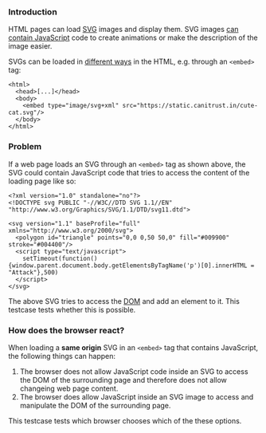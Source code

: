 ### Introduction
HTML pages can load [SVG](https://en.wikipedia.org/wiki/Scalable_Vector_Graphics) images and display them. SVG images [can contain JavaScript](https://www.w3.org/TR/SVG11/script.html) code to create animations or make the description of the image easier.

SVGs can be loaded in [different ways](https://vecta.io/blog/best-way-to-embed-svg) in the HTML, e.g. through an ``<embed>`` tag:
``` 
<html>
  <head>[...]</head>
  <body>
    <embed type="image/svg+xml" src="https://static.canitrust.in/cute-cat.svg"/>
  </body>
</html>
```

### Problem
If a web page loads an SVG through an ``<embed>`` tag as shown above, the SVG could contain JavaScript code that tries to access the content of the loading page like so:
```
<?xml version="1.0" standalone="no"?>
<!DOCTYPE svg PUBLIC "-//W3C//DTD SVG 1.1//EN" "http://www.w3.org/Graphics/SVG/1.1/DTD/svg11.dtd">

<svg version="1.1" baseProfile="full" xmlns="http://www.w3.org/2000/svg">
  <polygon id="triangle" points="0,0 0,50 50,0" fill="#009900" stroke="#004400"/>
  <script type="text/javascript">
    setTimeout(function(){window.parent.document.body.getElementsByTagName('p')[0].innerHTML = "Attack"},500)
  </script>
</svg>
```
The above SVG tries to access the [DOM](https://en.wikipedia.org/wiki/Document_Object_Model) and add an element to it. This testcase tests whether this is possible.

### How does the browser react?
When loading a **same origin** SVG in an ``<embed>`` tag that contains JavaScript, the following things can happen:

1. The browser does not allow JavaScript code inside an SVG to access the DOM of the surrounding page and therefore does not allow changeing web page content.
2. The browser does allow JavaScript inside an SVG image to access and manipulate the DOM of the surrounding page.

This testcase tests which browser chooses which of the these options.